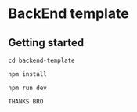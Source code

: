 # BackEnd template

## Getting started

```
cd backend-template
```

```
npm install
```

```
npm run dev
```

```
THANKS BRO
```
